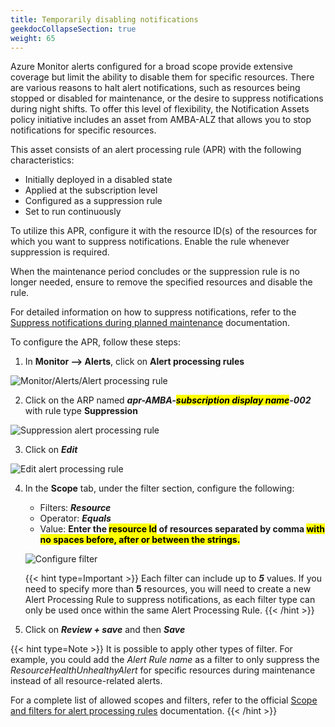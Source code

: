 ```yaml
---
title: Temporarily disabling notifications
geekdocCollapseSection: true
weight: 65
---
```


Azure Monitor alerts configured for a broad scope provide extensive coverage but limit the ability to disable them for specific resources. There are various reasons to halt alert notifications, such as resources being stopped or disabled for maintenance, or the desire to suppress notifications during night shifts. To offer this level of flexibility, the Notification Assets policy initiative includes an asset from AMBA-ALZ that allows you to stop notifications for specific resources.

This asset consists of an alert processing rule (APR) with the following characteristics:

- Initially deployed in a disabled state
- Applied at the subscription level
- Configured as a suppression rule
- Set to run continuously

To utilize this APR, configure it with the resource ID(s) of the resources for which you want to suppress notifications. Enable the rule whenever suppression is required.

When the maintenance period concludes or the suppression rule is no longer needed, ensure to remove the specified resources and disable the rule.

For detailed information on how to suppress notifications, refer to the [Suppress notifications during planned maintenance](https://learn.microsoft.com/en-us/azure/azure-monitor/alerts/alerts-processing-rules?tabs=portal#suppress-notifications-during-planned-maintenance) documentation.

To configure the APR, follow these steps:

1. In **Monitor --> Alerts**, click on **Alert processing rules**

  ![Monitor/Alerts/Alert processing rule](../../media/AlertProcessingRules.png)

2. Click on the ARP named ***apr-AMBA-<mark>subscription display name</mark>-002*** with rule type **Suppression**

  ![Suppression alert processing rule](../../media/SuppressionAlertProcessingRule.png)

3. Click on ***Edit***

  ![Edit alert processing rule](../../media/Edit-AlertProcessingRule.png)

4. In the **Scope** tab, under the filter section, configure the following:

   - Filters: ***Resource***
   - Operator: ***Equals***
   - Value: **Enter the <mark>resource Id</mark> of resources separated by comma <mark>with no spaces before, after or between the strings.</mark>**

    ![Configure filter](../../media/Filter-AlertProcessingRule.png)

    {{< hint type=Important >}}
  Each filter can include up to ***5*** values. If you need to specify more than **5** resources, you will need to create a new Alert Processing Rule to suppress notifications, as each filter type can only be used once within the same Alert Processing Rule.
    {{< /hint >}}

5. Click on ***Review + save*** and then ***Save***

  {{< hint type=Note >}}
  It is possible to apply other types of filter. For example, you could add the *Alert Rule name* as a filter to only suppress the *ResourceHealthUnhealthyAlert* for specific resources during maintenance instead of all resource-related alerts.

  For a complete list of allowed scopes and filters, refer to the official [Scope and filters for alert processing rules](https://learn.microsoft.com/en-us/azure/azure-monitor/alerts/alerts-processing-rules?tabs=portal#scope-and-filters-for-alert-processing-rules) documentation.
  {{< /hint >}}
